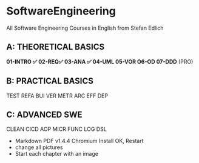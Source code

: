# SoftwareEngineering
All Software Engineering Courses in English from Stefan Edlich

## A: THEORETICAL BASICS
**01-INTRO ✅ 02-REQ✅ 03-ANA ✅ 04-UML 05-VOR O6-OD 07-DDD** (PRO)

## B: PRACTICAL BASICS
TEST REFA BUI VER METR ARC EFF DEP

## C: ADVANCED SWE
CLEAN CICD AOP MICR FUNC LOG DSL

* Markdown PDF v1.4.4 Chromium Install OK, Restart
* change all pictures
* Start each chapter with an image